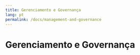 ```yaml
---
title: Gerenciamento e Governança
lang: pt
permalink: /docs/management-and-governance
---
```


# Gerenciamento e Governança
